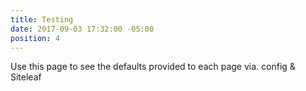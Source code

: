 ```yaml
---
title: Testing
date: 2017-09-03 17:32:00 -05:00
position: 4
---
```


Use this page to see the defaults provided to each page via. config & Siteleaf